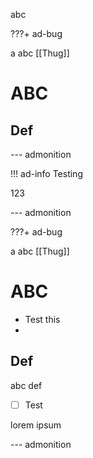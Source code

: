 abc

???+ ad-bug

a
abc
[[Thug]]

# ABC
## Def

--- admonition


!!! ad-info Testing

123

--- admonition


???+ ad-bug

a
abc
[[Thug]]

# ABC
- Test this
- 
## Def

abc def

- [ ] Test

lorem ipsum


--- admonition
